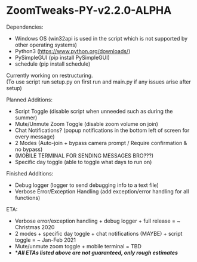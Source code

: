 # ZoomTweaks-PY-v2.2.0-ALPHA

Dependencies:
- Windows OS (win32api is used in the script which is not supported by other operating systems)
- Python3 (https://www.python.org/downloads/)
- PySimpleGUI (pip install PySimpleGUI) 
- schedule (pip install schedule)

Currently working on restructuring.\
(To use script run setup.py on first run and main.py if any issues arise after setup)


Planned Additions:
- Script Toggle (disable script when unneeded such as during the summer)
- Mute/Unmute Zoom Toggle (disable zoom volume on join)
- Chat Notifications? (popup notifications in the bottom left of screen for every message)
- 2 Modes (Auto-join + bypass camera prompt / Require confirmation & no bypass)
- (MOBILE TERMINAL FOR SENDING MESSAGES BRO???)
- Specific day toggle (able to toggle what days to run on)

Finished Additions:
- Debug logger (logger to send debugging info to a text file)
- Verbose Error/Exception Handling (add exception/error handling for all functions)

ETA:
- Verbose error/exception handling + debug logger + full release = ~ Christmas 2020
- 2 modes + specific day toggle + chat notifications (MAYBE) + script toggle = ~ Jan-Feb 2021
- Mute/unmute zoom toggle + mobile terminal = TBD
- ****All ETAs listed above are not guaranteed, only rough estimates***
